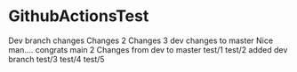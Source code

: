 # GithubActionsTest
 Dev branch changes
Changes 2
Changes 3
dev changes to master
Nice man.... congrats
main 2
Changes from dev to master
test/1
test/2
added dev branch
test/3
test/4
test/5